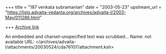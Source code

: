 +++
title = "187 venkata  subramanian"
date = "2003-05-23"
upstream_url = "https://lists.advaita-vedanta.org/archives/advaita-l/2003-May/011286.html"

+++
[Archive link](https://lists.advaita-vedanta.org/archives/advaita-l/2003-May/011286.html)

An embedded and charset-unspecified text was scrubbed...
Name: not available
URL: </archives/advaita-l/attachments/20030524/cda76107/attachment.ksh>
